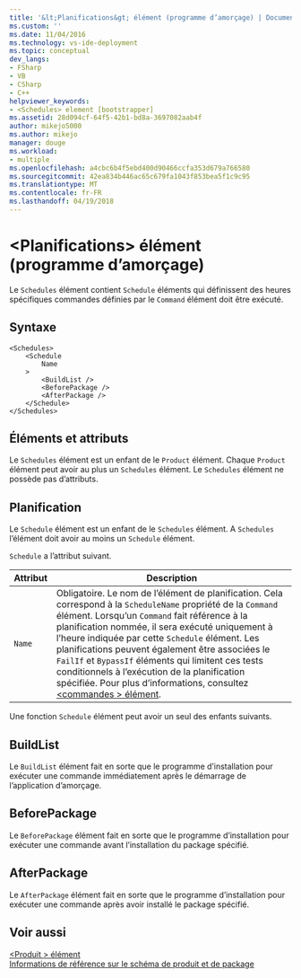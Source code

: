 ```yaml
---
title: '&lt;Planifications&gt; élément (programme d’amorçage) | Documents Microsoft'
ms.custom: ''
ms.date: 11/04/2016
ms.technology: vs-ide-deployment
ms.topic: conceptual
dev_langs:
- FSharp
- VB
- CSharp
- C++
helpviewer_keywords:
- <Schedules> element [bootstrapper]
ms.assetid: 28d094cf-64f5-42b1-bd8a-3697082aab4f
author: mikejo5000
ms.author: mikejo
manager: douge
ms.workload:
- multiple
ms.openlocfilehash: a4cbc6b4f5ebd400d90466ccfa353d679a766580
ms.sourcegitcommit: 42ea834b446ac65c679fa1043f853bea5f1c9c95
ms.translationtype: MT
ms.contentlocale: fr-FR
ms.lasthandoff: 04/19/2018
---
```

# <a name="ltschedulesgt-element-bootstrapper"></a>&lt;Planifications&gt; élément (programme d’amorçage)
Le `Schedules` élément contient `Schedule` éléments qui définissent des heures spécifiques commandes définies par le `Command` élément doit être exécuté.  
  
## <a name="syntax"></a>Syntaxe  
  
```  
<Schedules>  
    <Schedule  
        Name  
    >  
        <BuildList />  
        <BeforePackage />  
        <AfterPackage />  
    </Schedule>  
</Schedules>  
```  
  
## <a name="elements-and-attributes"></a>Éléments et attributs  
 Le `Schedules` élément est un enfant de le `Product` élément. Chaque `Product` élément peut avoir au plus un `Schedules` élément. Le `Schedules` élément ne possède pas d’attributs.  
  
## <a name="schedule"></a>Planification  
 Le `Schedule` élément est un enfant de le `Schedules` élément. A `Schedules` l’élément doit avoir au moins un `Schedule` élément.  
  
 `Schedule` a l’attribut suivant.  
  
|Attribut|Description|  
|---------------|-----------------|  
|`Name`|Obligatoire. Le nom de l’élément de planification. Cela correspond à la `ScheduleName` propriété de la `Command` élément. Lorsqu’un `Command` fait référence à la planification nommée, il sera exécuté uniquement à l’heure indiquée par cette `Schedule` élément. Les planifications peuvent également être associées le `FailIf` et `BypassIf` éléments qui limitent ces tests conditionnels à l’exécution de la planification spécifiée. Pour plus d’informations, consultez [ \<commandes > élément](../deployment/commands-element-bootstrapper.md).|  
  
 Une fonction `Schedule` élément peut avoir un seul des enfants suivants.  
  
## <a name="buildlist"></a>BuildList  
 Le `BuildList` élément fait en sorte que le programme d’installation pour exécuter une commande immédiatement après le démarrage de l’application d’amorçage.  
  
## <a name="beforepackage"></a>BeforePackage  
 Le `BeforePackage` élément fait en sorte que le programme d’installation pour exécuter une commande avant l’installation du package spécifié.  
  
## <a name="afterpackage"></a>AfterPackage  
 Le `AfterPackage` élément fait en sorte que le programme d’installation pour exécuter une commande après avoir installé le package spécifié.  
  
## <a name="see-also"></a>Voir aussi  
 [\<Produit > élément](../deployment/product-element-bootstrapper.md)   
 [Informations de référence sur le schéma de produit et de package](../deployment/product-and-package-schema-reference.md)